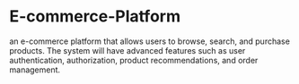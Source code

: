 # E-commerce-Platform
an e-commerce platform that allows users to browse, search, and purchase products. The system will have advanced features such as user authentication, authorization, product recommendations, and order management.

